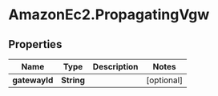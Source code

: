 # AmazonEc2.PropagatingVgw

## Properties

Name | Type | Description | Notes
------------ | ------------- | ------------- | -------------
**gatewayId** | **String** |  | [optional] 



